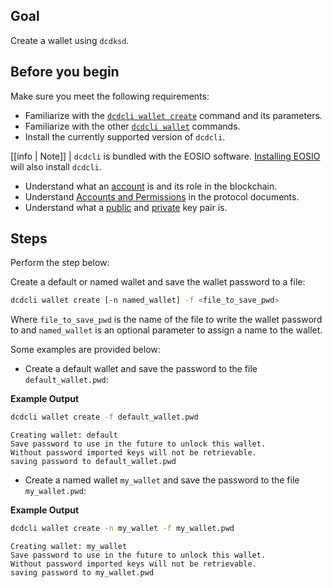 ## Goal

Create a wallet using `dcdksd`.

## Before you begin

Make sure you meet the following requirements:

* Familiarize with the [`dcdcli wallet create`](../03_command-reference/wallet/create.md) command and its parameters.
* Familiarize with the other [`dcdcli wallet`](../03_command-reference/wallet/index.md) commands.
* Install the currently supported version of `dcdcli`.

[[info | Note]]
| `dcdcli` is bundled with the EOSIO software. [Installing EOSIO](../../00_install/index.md) will also install `dcdcli`.

* Understand what an [account](https://developers.eos.io/welcome/v2.1/glossary/index/#account) is and its role in the blockchain.
* Understand [Accounts and Permissions](https://developers.eos.io/welcome/v2.1/protocol-guides/accounts_and_permissions) in the protocol documents.
* Understand what a [public](https://developers.eos.io/welcome/v2.1/glossary/index/#public-key) and [private](https://developers.eos.io/welcome/v2.1/glossary/index/#private-key) key pair is.

## Steps

Perform the step below:

Create a default or named wallet and save the wallet password to a file:

```sh
dcdcli wallet create [-n named_wallet] -f <file_to_save_pwd>
```

Where `file_to_save_pwd` is the name of the file to write the wallet password to and `named_wallet` is an optional parameter to assign a name to the wallet.

Some examples are provided below:

* Create a default wallet and save the password to the file `default_wallet.pwd`:

**Example Output**

```sh
dcdcli wallet create -f default_wallet.pwd
```
```console
Creating wallet: default
Save password to use in the future to unlock this wallet.
Without password imported keys will not be retrievable.
saving password to default_wallet.pwd
```

* Create a named wallet `my_wallet` and save the password to the file `my_wallet.pwd`:

**Example Output**

```sh
dcdcli wallet create -n my_wallet -f my_wallet.pwd
```
```console
Creating wallet: my_wallet
Save password to use in the future to unlock this wallet.
Without password imported keys will not be retrievable.
saving password to my_wallet.pwd
```
